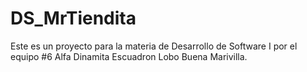 # DS_MrTiendita
Este es un proyecto para la materia de Desarrollo de Software I por el equipo #6 Alfa Dinamita Escuadron Lobo Buena Marivilla.
